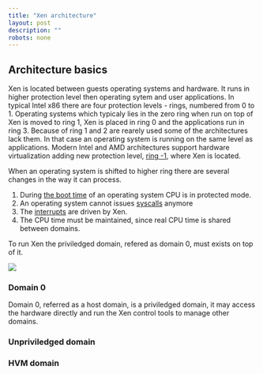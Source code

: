 ```yaml
---
title: "Xen architecture"
layout: post
description: ""
robots: none
---
```


## Architecture basics

Xen is located between guests operating systems and hardware. It runs in higher protection level then operating sytem and user applications.
In typical Intel x86 there are four protection levels - rings, numbered from 0 to 1. Operating systems which typicaly lies in the zero ring when run on top of Xen is moved to ring 1, Xen is placed in ring 0 and the applications run in ring 3. Because of ring 1 and 2 are rearely used some of the architectures lack them. In that case an operating system is running on the same level as applications. Modern Intel and AMD architectures support hardware virtualization adding new protection level, [ring -1](../HWsupport/index.html), where Xen is located. 

When an operating system is shifted to higher ring there are several changes in the way it can process. 

1. During [the boot time](../Booting/index.html) of an operating system CPU is in protected mode.
2. An operating system cannot issues [syscalls](../XenHypercall/index.html) anymore
3. The [interrupts](../XenEvents/index.html) are driven by Xen.
4. The CPU time must be maintained, since real CPU time is shared between domains.

To run Xen the priviledged domain, refered as domain 0, must exists on top of it. 

![](/assets/2016/XenArchitecture.png)

### Domain 0 
 
Domain 0, referred as a host domain, is a priviledged domain, it may access the hardware directly and run the Xen control tools to manage other domains. 


### Unpriviledged domain

### HVM domain


